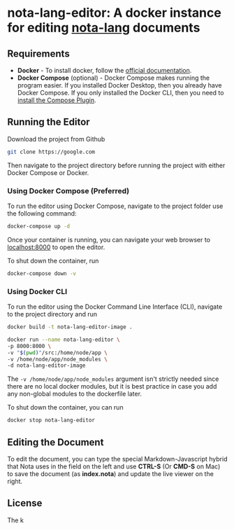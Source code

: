 # nota-lang-editor: A docker instance for editing [nota-lang](https://nota-lang.org "nota-lang homepage") documents

## Requirements

* **Docker** - To install docker, follow the [official documentation](https://docs.docker.com/engine/install/ "Install Docker").
* **Docker Compose** (optional) - Docker Compose makes running the program easier. If you installed Docker Desktop, then you already have Docker Compose. If you only installed the Docker CLI, then you need to [install the Compose Plugin](https://docs.docker.com/compose/install/linux/ "Install Docker Compose Plugin").

## Running the Editor

Download the project from Github

```bash
git clone https://google.com
```

Then navigate to the project directory before running the project with either Docker Compose or Docker.

### Using Docker Compose (Preferred)

To run the editor using Docker Compose, navigate to the project folder use the following command:

```bash
docker-compose up -d
```

Once your container is running, you can navigate your web browser to [localhost:8000](http://localhost:8000) to open the editor.

To shut down the container, run

```bash
docker-compose down -v
```

### Using Docker CLI

To run the editor using the Docker Command Line Interface (CLI), navigate to the project directory and run

```bash
docker build -t nota-lang-editor-image .

docker run --name nota-lang-editor \
-p 8000:8000 \
-v "$(pwd)"/src:/home/node/app \
-v /home/node/app/node_modules \
-d nota-lang-editor-image
```

The `-v /home/node/app/node_modules` argument isn't strictly needed since there are no local docker modules, but it is best practice in case you add any non-global modules to the dockerfile later.

To shut down the container, you can run

```bash
docker stop nota-lang-editor
```

## Editing the Document

To edit the document, you can type the special Markdown-Javascript hybrid that Nota uses in the field on the left and use **CTRL-S** (Or **CMD-S** on Mac) to save the document (as **index.nota**) and update the live viewer on the right.

## License

The k
